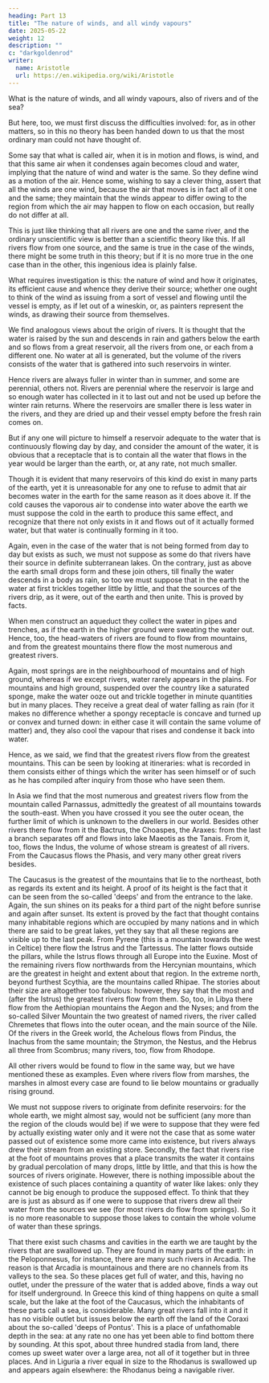 ```yaml
---
heading: Part 13
title: "The nature of winds, and all windy vapours"
date: 2025-05-22
weight: 12
description: ""
c: "darkgoldenrod"
writer:
  name: Aristotle 
  url: https://en.wikipedia.org/wiki/Aristotle
---
```



What is the nature of winds, and all windy vapours, also of rivers and of the sea?

But here, too, we must first discuss the difficulties involved: for, as in other matters, so in this no theory has been
handed down to us that the most ordinary man could not have thought of. 

Some say that what is called air, when it is in motion and flows, is wind, and that this same air when it condenses again becomes cloud and water, implying that the nature of wind and water is the same. So they define wind as a motion of the air. Hence some, wishing to say a clever thing, assert that all the winds are one wind, because the air that moves is in fact all of it one and the same; they maintain that the winds appear to differ owing to the region from which the air may happen to flow on each occasion, but really do not differ at all.

This is just like thinking that all rivers are one and the same river, and the ordinary unscientific view is better than a scientific theory like this. If all rivers flow from one source, and the same is true in the case of the winds, there might be some truth in this theory; but if it is no more true in the one case than in the other, this ingenious idea is plainly false. 

What requires investigation is this: the nature of wind and how it originates, its efficient cause and whence they derive their source; whether one ought to think of the wind as issuing from a sort of vessel and flowing until the vessel is empty, as if let out of a wineskin, or, as painters represent the winds, as drawing their source from themselves.

We find analogous views about the origin of rivers. It is thought that the water is raised by the sun and descends in rain and gathers below the earth and so flows from a great reservoir, all the rivers from one, or each from a different one. No water at all is generated, but the volume of the rivers consists of the water that is gathered into such reservoirs in winter. 

Hence rivers are always fuller in winter than in summer, and some are perennial, others not. Rivers are perennial where the reservoir is large and so enough water has collected in it to last out and not be used up before the winter rain returns. Where the reservoirs are smaller there is less water in the rivers, and they are dried up and their vessel empty before the fresh rain comes on.

But if any one will picture to himself a reservoir adequate to the water that is continuously flowing day by day, and consider the amount of the water, it is obvious that a receptacle that is to contain all the water that flows in the year would be larger than the earth, or, at any rate, not much smaller.

Though it is evident that many reservoirs of this kind do exist in many parts of the earth, yet it is unreasonable for any one to refuse to admit that air becomes water in the earth for the same reason as it does above it. If the cold causes the vaporous air to condense into water above the earth we must suppose the cold in the earth to produce this same effect, and recognize that there not only exists in it and flows out of it actually formed water, but that water is continually forming in it too.

Again, even in the case of the water that is not being formed from day to day but exists as such, we must not suppose as some do that rivers have their source in definite subterranean lakes. On the contrary, just as above the earth small drops form and these join others, till finally the water descends in a body as rain, so too we must suppose that in the earth the water at first trickles together little by little, and that the sources of the rivers drip, as it were, out of the earth and then unite. This is proved by facts.

When men construct an aqueduct they collect the water in pipes and trenches, as if the earth in the higher ground were sweating the water out. Hence, too, the head-waters of rivers are found to flow from mountains, and from the greatest mountains there flow the most numerous and greatest rivers.

Again, most springs are in the neighbourhood of mountains and of high ground, whereas if we except rivers, water rarely appears in the plains. For mountains and high ground, suspended over the country like a saturated sponge, make the water ooze out and trickle together in minute quantities but in many places. They receive a great deal of water falling as rain (for it makes no difference whether a spongy receptacle is concave and turned up or convex and turned down: in either case it will contain the same volume of matter) and, they also cool the vapour that rises and condense it back into water.

Hence, as we said, we find that the greatest rivers flow from the
greatest mountains. This can be seen by looking at itineraries: what
is recorded in them consists either of things which the writer has
seen himself or of such as he has compiled after inquiry from those
who have seen them. 

In Asia we find that the most numerous and greatest rivers flow from the mountain called Parnassus, admittedly the greatest of all mountains towards the south-east. When you have crossed it you see the outer ocean, the further limit of which is unknown to the dwellers in our world. Besides other rivers there flow from it the Bactrus, the Choaspes, the Araxes: from the last a branch separates off and flows into lake Maeotis as the Tanais. From it, too, flows the Indus, the volume of whose stream is greatest of all rivers. From the Caucasus flows the Phasis, and very many other great rivers besides.

The Caucasus is the greatest of the mountains that lie to the northeast, both as regards its extent and its height. A proof of its height is the fact that it can be seen from the so-called 'deeps' and from the entrance to the lake. Again, the sun shines on its peaks for a third part of the night before sunrise and again after sunset. Its extent is proved by the fact that thought contains many inhabitable regions which are occupied by many nations and in which there are said to be great lakes, yet they say that all these regions are visible up to the last peak. From Pyrene (this is a mountain towards the west in Celtice) there flow the Istrus and the Tartessus. The latter flows outside the pillars, while the Istrus flows through all Europe into the Euxine. Most of the remaining rivers flow northwards from the Hercynian mountains, which are the greatest in height and extent about that region. In the extreme north, beyond furthest Scythia, are the mountains called Rhipae. The stories about their size are altogether too fabulous: however, they say that the most and (after the Istrus) the greatest rivers flow from them. So, too, in Libya there flow from the Aethiopian mountains the Aegon and the Nyses; and from the so-called Silver Mountain the two greatest of named rivers, the river called Chremetes that flows into the outer ocean, and the main source of the Nile. Of the rivers in the Greek world, the Achelous flows from Pindus, the Inachus from the same mountain; the Strymon, the Nestus, and the Hebrus all three from Scombrus; many rivers, too, flow from Rhodope.

All other rivers would be found to flow in the same way, but we have mentioned these as examples. Even where rivers flow from marshes, the marshes in almost every case are found to lie below mountains or gradually rising ground.

We must not suppose rivers to originate from definite reservoirs: for the whole earth, we might almost say, would not be sufficient (any more than the region of the clouds would be) if we were to suppose that they were fed by actually existing water only and it were not the case that as some water passed out of existence some more came into existence, but rivers always drew their stream from an existing store. Secondly, the fact that rivers rise at the foot of mountains proves that a place transmits the water it contains by gradual percolation of many drops, little by little, and that this is how the sources of rivers originate. However, there is nothing impossible about the existence of such places containing a quantity of water like lakes: only they cannot be big enough to produce the supposed effect. To think that they are is just as absurd as if one were to suppose that rivers drew all their water from the sources we see (for most rivers do flow from springs). So it is no more reasonable to suppose those lakes to contain the whole volume of water than these springs.

That there exist such chasms and cavities in the earth we are taught by the rivers that are swallowed up. They are found in many parts of the earth: in the Peloponnesus, for instance, there are many such rivers in Arcadia. The reason is that Arcadia is mountainous and there are no channels from its valleys to the sea. So these places get full of water, and this, having no outlet, under the pressure of the water that is added above, finds a way out for itself underground. In Greece this kind of thing happens on quite a small scale, but the lake at the foot of the Caucasus, which the inhabitants of these parts call a sea, is considerable. Many great rivers fall into it and it has no visible outlet but issues below the earth off the land of the Coraxi about the so-called 'deeps of Pontus'. This is a place of unfathomable depth in the sea: at any rate no one has yet been able to find bottom there by sounding. At this spot, about three hundred stadia from land, there comes up sweet water over a large area, not all of it together but in three places. And in Liguria a river equal in size to the Rhodanus is swallowed up and appears again elsewhere: the Rhodanus being a navigable river.
